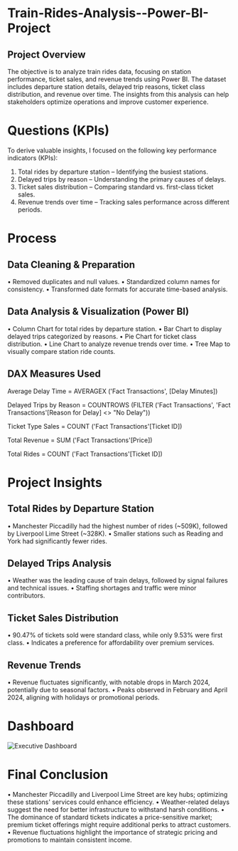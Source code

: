 # Train-Rides-Analysis--Power-BI-Project
## Project Overview
The objective is to analyze train rides data, focusing on station performance, ticket sales, and revenue trends using Power BI.
The dataset includes departure station details, delayed trip reasons, ticket class distribution, and revenue over time. The insights from this analysis can help stakeholders optimize operations and improve customer experience.

# Questions (KPIs)
To derive valuable insights, I focused on the following key performance indicators (KPIs):
1.	Total rides by departure station – Identifying the busiest stations.
2.	Delayed trips by reason – Understanding the primary causes of delays.
3.	Ticket sales distribution – Comparing standard vs. first-class ticket sales.
4.	Revenue trends over time – Tracking sales performance across different periods.

# Process
## Data Cleaning & Preparation
•	Removed duplicates and null values.
•	Standardized column names for consistency.
•	Transformed date formats for accurate time-based analysis.
## Data Analysis & Visualization (Power BI)
•	Column Chart for total rides by departure station.
•	Bar Chart to display delayed trips categorized by reasons.
•	Pie Chart for ticket class distribution.
•	Line Chart to analyze revenue trends over time.
•	Tree Map to visually compare station ride counts.
## DAX Measures Used  
Average Delay Time = AVERAGEX ('Fact Transactions', [Delay Minutes]) 

Delayed Trips by Reason = COUNTROWS (FILTER ('Fact Transactions', 'Fact Transactions'[Reason for Delay] <> "No Delay")) 

Ticket Type Sales = COUNT ('Fact Transactions'[Ticket ID]) 

Total Revenue = SUM ('Fact Transactions'[Price]) 

Total Rides = COUNT ('Fact Transactions'[Ticket ID]) 

# Project Insights
## Total Rides by Departure Station
•	Manchester Piccadilly had the highest number of rides (~509K), followed by Liverpool Lime Street (~328K).
•	Smaller stations such as Reading and York had significantly fewer rides.
## Delayed Trips Analysis
•	Weather was the leading cause of train delays, followed by signal failures and technical issues.
•	Staffing shortages and traffic were minor contributors.
## Ticket Sales Distribution
•	90.47% of tickets sold were standard class, while only 9.53% were first class.
•	Indicates a preference for affordability over premium services.
## Revenue Trends
•	Revenue fluctuates significantly, with notable drops in March 2024, potentially due to seasonal factors.
•	Peaks observed in February and April 2024, aligning with holidays or promotional periods.

# Dashboard 
![Executive Dashboard](https://github.com/user-attachments/assets/e18629f4-fbbe-4143-ab90-5c51a00623ad)

# Final Conclusion
•	Manchester Piccadilly and Liverpool Lime Street are key hubs; optimizing these stations' services could enhance efficiency.
•	Weather-related delays suggest the need for better infrastructure to withstand harsh conditions.
•	The dominance of standard tickets indicates a price-sensitive market; premium ticket offerings might require additional perks to attract customers.
•	Revenue fluctuations highlight the importance of strategic pricing and promotions to maintain consistent income.

